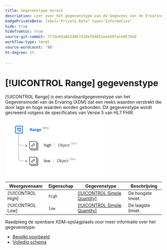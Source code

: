 ```yaml
---
title: Gegevenstype bereik
description: Leer over het gegevenstype van de Gegevens van de Ervaring van de Waaier Model (XDM).
badgePrivateBeta: label="Private Beta" type="Informative"
hide: true
hidefromtoc: true
source-git-commit: 7f7de89a843d867d18ef84051eee69face0570a0
workflow-type: tm+mt
source-wordcount: '86'
ht-degree: 1%

---
```


# [!UICONTROL Range] gegevenstype

[!UICONTROL Range] is een standaardgegevenstype van het Gegevensmodel van de Ervaring (XDM) dat een reeks waarden verstrekt die door lage en hoge waarden worden gebonden. Dit gegevenstype wordt gecreeerd volgens de specificaties van Versie 5 van HL7 FHIR.

![ het gegevenstype van de Waaier structuur ](../../images/data-types/healthcare/range.png)

| Weergavenaam | Eigenschap | Gegevenstype | Beschrijving |
| --- | --- | --- | --- |
| [!UICONTROL High] | `high` | [[!UICONTROL Simple Quantity]](../healthcare/simple-quantity.md) | De hoogste limiet. |
| [!UICONTROL Low] | `low` | [[!UICONTROL Simple Quantity]](../healthcare/simple-quantity.md) | De laagste limiet. |

Raadpleeg de openbare XDM-opslagplaats voor meer informatie over het gegevenstype:

* [ Bevolkt voorbeeld ](https://github.com/adobe/xdm/blob/master/extensions/industry/healthcare/fhir/datatypes/range.example.1.json)
* [ Volledig schema ](https://github.com/adobe/xdm/blob/master/extensions/industry/healthcare/fhir/datatypes/range.schema.json)
